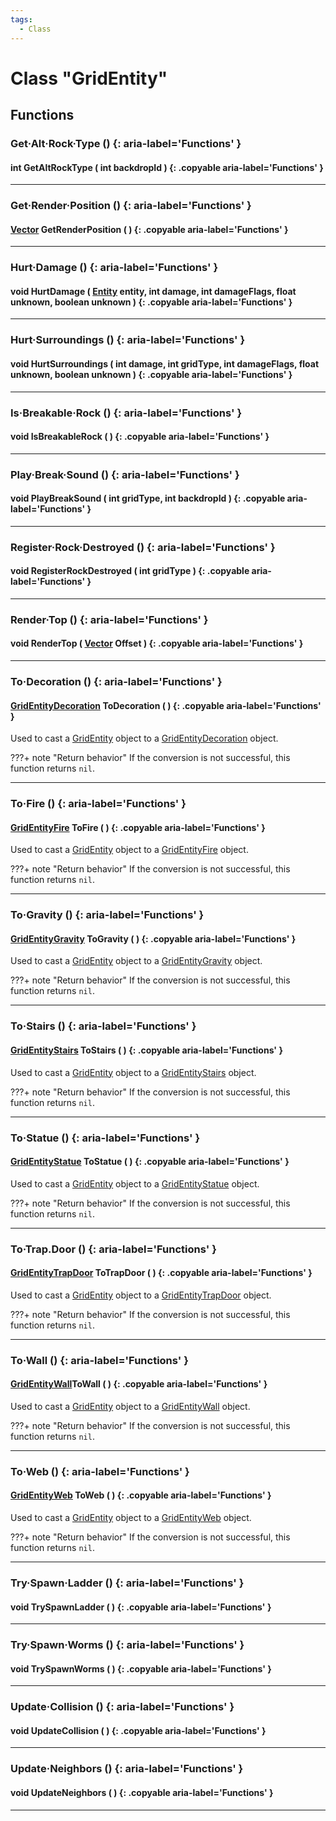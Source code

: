 ```yaml
---
tags:
  - Class
---
```

# Class "GridEntity"

## Functions

### Get·Alt·Rock·Type () {: aria-label='Functions' }
#### int GetAltRockType ( int backdropId ) {: .copyable aria-label='Functions' }

___
### Get·Render·Position () {: aria-label='Functions' }
#### [Vector](https://wofsauge.github.io/IsaacDocs/rep/Vector.html) GetRenderPosition ( ) {: .copyable aria-label='Functions' }

___
### Hurt·Damage () {: aria-label='Functions' }
#### void HurtDamage ( [Entity](Entity.md) entity, int damage, int damageFlags, float unknown, boolean unknown ) {: .copyable aria-label='Functions' }

___
### Hurt·Surroundings () {: aria-label='Functions' }
#### void HurtSurroundings ( int damage, int gridType, int damageFlags, float unknown, boolean unknown ) {: .copyable aria-label='Functions' }

___
### Is·Breakable·Rock () {: aria-label='Functions' }
#### void IsBreakableRock ( ) {: .copyable aria-label='Functions' }

___
### Play·Break·Sound () {: aria-label='Functions' }
#### void PlayBreakSound ( int gridType, int backdropId ) {: .copyable aria-label='Functions' }

___
### Register·Rock·Destroyed () {: aria-label='Functions' }
#### void RegisterRockDestroyed ( int gridType ) {: .copyable aria-label='Functions' }

___
### Render·Top () {: aria-label='Functions' }
#### void RenderTop ( [Vector](https://wofsauge.github.io/IsaacDocs/rep/Vector.html) Offset ) {: .copyable aria-label='Functions' }

___

### To·Decoration () {: aria-label='Functions' }
#### [GridEntityDecoration](GridEntityDecoration.md) ToDecoration ( ) {: .copyable aria-label='Functions' }

Used to cast a [GridEntity](GridEntity.md) object to a [GridEntityDecoration](GridEntityDecoration.md) object.

???+ note "Return behavior"
    If the conversion is not successful, this function returns `nil`.
	
___

### To·Fire () {: aria-label='Functions' }
#### [GridEntityFire](GridEntityFire.md) ToFire ( ) {: .copyable aria-label='Functions' }

Used to cast a [GridEntity](GridEntity.md) object to a [GridEntityFire](GridEntityFire.md) object.

???+ note "Return behavior"
    If the conversion is not successful, this function returns `nil`.
	
___

### To·Gravity () {: aria-label='Functions' }
#### [GridEntityGravity](GridEntityGravity.md) ToGravity ( ) {: .copyable aria-label='Functions' }

Used to cast a [GridEntity](GridEntity.md) object to a [GridEntityGravity](GridEntityGravity.md) object.

???+ note "Return behavior"
    If the conversion is not successful, this function returns `nil`.
	
___

### To·Stairs () {: aria-label='Functions' }
#### [GridEntityStairs](GridEntityStairs.md) ToStairs ( ) {: .copyable aria-label='Functions' }

Used to cast a [GridEntity](GridEntity.md) object to a [GridEntityStairs](GridEntityStairs.md) object.

???+ note "Return behavior"
    If the conversion is not successful, this function returns `nil`.
	
___

### To·Statue () {: aria-label='Functions' }
#### [GridEntityStatue](GridEntityStatue.md) ToStatue ( ) {: .copyable aria-label='Functions' }

Used to cast a [GridEntity](GridEntity.md) object to a [GridEntityStatue](GridEntityStatue.md) object.

???+ note "Return behavior"
    If the conversion is not successful, this function returns `nil`.
	
___

### To·Trap.Door () {: aria-label='Functions' }
#### [GridEntityTrapDoor](GridEntityTrapDoor.md) ToTrapDoor ( ) {: .copyable aria-label='Functions' }

Used to cast a [GridEntity](GridEntity.md) object to a [GridEntityTrapDoor](GridEntityTrapDoor.md) object.

???+ note "Return behavior"
    If the conversion is not successful, this function returns `nil`.
	
___

### To·Wall () {: aria-label='Functions' }
#### [GridEntityWall](GridEntityWall.md)ToWall ( ) {: .copyable aria-label='Functions' }

Used to cast a [GridEntity](GridEntity.md) object to a [GridEntityWall](GridEntityWall.md) object.

???+ note "Return behavior"
    If the conversion is not successful, this function returns `nil`.
	
___

### To·Web () {: aria-label='Functions' }
#### [GridEntityWeb](GridEntityWeb.md) ToWeb ( ) {: .copyable aria-label='Functions' }

Used to cast a [GridEntity](GridEntity.md) object to a [GridEntityWeb](GridEntityWeb.md) object.

???+ note "Return behavior"
    If the conversion is not successful, this function returns `nil`.
	
___

### Try·Spawn·Ladder () {: aria-label='Functions' }
#### void TrySpawnLadder ( ) {: .copyable aria-label='Functions' }

___
### Try·Spawn·Worms () {: aria-label='Functions' }
#### void TrySpawnWorms ( ) {: .copyable aria-label='Functions' }

___
### Update·Collision () {: aria-label='Functions' }
#### void UpdateCollision ( ) {: .copyable aria-label='Functions' }

___
### Update·Neighbors () {: aria-label='Functions' }
#### void UpdateNeighbors ( ) {: .copyable aria-label='Functions' }

___